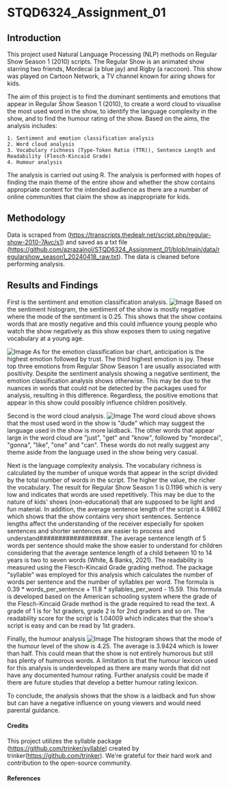 # STQD6324_Assignment_01

## Introduction

This project used Natural Language Processing (NLP) methods on Regular Show Season 1 (2010) scripts. The Regular Show is an animated show starring two friends, Mordecai (a blue jay) and Rigby (a raccoon). This show was played on Cartoon Network, a TV channel known for airing shows for kids.

The aim of this project is to find the dominant sentiments and emotions that appear in Regular Show Season 1 (2010), to create a word cloud to visualise the most used word in the show, to identify the language complexity in the show, and to find the humour rating of the show. Based on the aims, the analysis includes:


    1. Sentiment and emotion classification analysis
    2. Word cloud analysis
    3. Vocabulary richness (Type-Token Ratio (TTR)), Sentence Length and Readability (Flesch-Kincaid Grade)
    4. Humour analysis


The analysis is carried out using R. The analysis is performed with hopes of finding the main theme of the entire show and whether the show contains appropriate content for the intended audience as there are a number of online communities that claim the show as inappropriate for kids.

## Methodology

Data is scraped from (https://transcripts.thedealr.net/script.php/regular-show-2010-7Avc/s1) and saved as a txt file (https://github.com/azrazainol/STQD6324_Assignment_01/blob/main/data/regularshow_season1_20240418_raw.txt). The data is cleaned before performing analysis.

## Results and Findings

First is the sentiment and emotion classification analysis. ![Image](https://github.com/azrazainol/STQD6324_Assignment_01/blob/7ae980ca3f4ecb006b2348b8f4fd065621de759f/output%20files/sentiment_regularshow_20240426.png)
Based on the sentiment histogram, the sentiment of the show is mostly negative where the mode of the sentiment is 0.25. This shows that the show contains words that are mostly negative and this could influence young people who watch the show negatively as this show exposes them to using negative vocabulary at a young age.

![Image](https://github.com/azrazainol/STQD6324_Assignment_01/blob/0b6a2e129a074c48dea1a74dd52a080f327e9a60/output%20files/emotionclass_regularshow_20240426.png)
As for the emotion classification bar chart, anticipation is the highest emotion followed by trust. The third highest emotion is joy. These top three emotions from Regular Show Season 1 are usually associated with positivity. Despite the sentiment analysis showing a negative sentiment, the emotion classification analysis shows otherwise. This may be due to the nuances in words that could not be detected by the packages used for analysis, resulting in this difference. Regardless, the positive emotions that appear in this show could possibly influence children positively.

Second is the word cloud analysis. ![Image](https://github.com/azrazainol/STQD6324_Assignment_01/blob/0b6a2e129a074c48dea1a74dd52a080f327e9a60/output%20files/wordcloud_regularshow_20240426.png)
The word cloud above shows that the most used word in the show is "dude" which may suggest the language used in the show is more laidback. The other words that appear large in the word cloud are "just", "get" and "know", followed by "mordecai", "gonna", "like", "one" and "can". These words do not really suggest any theme aside from the language used in the show being very casual.

Next is the language complexity analysis.
The vocabulary richness is calculated by the number of unique words that appear in the script divided by the total number of words in the script. The higher the value, the richer the vocabulary. The result for Regular Show Season 1 is 0.1196 which is very low and indicates that words are used repetitively. This may be due to the nature of kids' shows (non-educational) that are supposed to be light and fun material. In addition, the average sentence length of the script is 4.9862 which shows that the show contains very short sentences. Sentence lengths affect the understanding of the receiver especially for spoken sentences and shorter sentences are easier to process and understand##################. The average sentence length of 5 words per sentence should make the show easier to understand for children considering that the average sentence length of a child between 10 to 14 years is two to seven words (White, & Banks, 2021).
The readability is measured using the Flesch-Kincaid Grade grading method. The package "syllable" was employed for this analysis which calculates the number of words per sentence and the number of syllables per word. The formula is 0.39 * words_per_sentence + 11.8 * syllables_per_word - 15.59. This formula is developed based on the American schooling system where the grade of the Flesch-Kincaid Grade method is the grade required to read the text. A grade of 1 is for 1st graders, grade 2 is for 2nd graders and so on. The readability score for the script is 1.04009 which indicates that the show's script is easy and can be read by 1st graders.

Finally, the humour analysis ![Image](https://github.com/azrazainol/STQD6324_Assignment_01/blob/0b6a2e129a074c48dea1a74dd52a080f327e9a60/output%20files/humourlvl_regularshow_20240427.png)
The histogram shows that the mode of the humour level of the show is 4.25. The average is 3.9424 which is lower than half. This could mean that the show is not entirely humorous but still has plenty of humorous words. A limitation is that the humour lexicon used for this analysis is underdeveloped as there are many words that did not have any documented humour rating. Further analysis could be made if there are future studies that develop a better humour rating lexicon.

To conclude, the analysis shows that the show is a laidback and fun show but can have a negative influence on young viewers and would need parental guidance.

#### Credits
This project utilizes the syllable package (https://github.com/trinker/syllable) created by trinker(https://github.com/trinker). We're grateful for their hard work and contribution to the open-source community.

#### References

